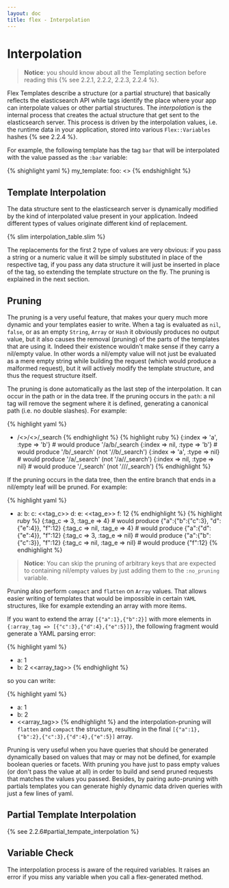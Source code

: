 ```yaml
---
layout: doc
title: flex - Interpolation
---
```


# Interpolation

> __Notice__: you should know about all the Templating section before reading this {% see 2.2.1, 2.2.2, 2.2.3, 2.2.4 %}.

Flex Templates describe a structure (or a partial structure) that basically reflects the elasticsearch API while tags identify the place where your app can interpolate values or other partial structures. The _interpolation_ is the internal process that creates the actual structure that get sent to the elasticsearch server. This process is driven by the interpolation values, i.e. the runtime data in your application, stored into various `Flex::Variables` hashes {% see 2.2.4 %}.

For example, the following template has the tag `bar` that will be interpolated with the value passed as the `:bar` variable:

{% shighlight yaml %}
my_template:
  foo: <<bar>>
{% endshighlight %}

## Template Interpolation

The data structure sent to the elasticsearch server is dynamically modified by the kind of interpolated value present in your application. Indeed different types of values originate different kind of replacement.

{% slim interpolation_table.slim %}

The replacements for the first 2 type of values are very obvious: if you pass a string or a numeric value it will be simply substituted in place of the respective tag, if you pass any data structure it will just be inserted in place of the tag, so extending the template structure on the fly. The pruning is explained in the next section.

## Pruning

The pruning is a very useful feature, that makes your query much more dynamic and your templates easier to write. When a tag is evaluated as `nil`, `false`, or as an empty `String`, `Array` or `Hash` it obviously produces no output value, but it also causes the removal (pruning) of the parts of the templates that are using it. Indeed their existence wouldn't make sense if they carry a nil/empty value. In other words a nil/empty value will not just be evaluated as a mere empty string while building the request (which would produce a malformed request), but it will actively modify the template structure, and thus the request structure itself.

The pruning is done automatically as the last step of the interpolation. It can occur in the path or in the data tree. If the pruning occurs in the `path`: a nil tag will remove the segment where it is defined, generating a canonical path (i.e. no double slashes). For example:

{% highlight yaml %}
- /<<index>>/<<type>>/_search
{% endhighlight %}
{% highlight ruby %}
{:index => 'a', :type => 'b'} # would produce '/a/b/_search
{:index => nil, :type => 'b'} # would produce '/b/_search'  (not '//b/_search')
{:index => 'a', :type => nil} # would produce '/a/_search'  (not '/a//_search')
{:index => nil, :type => nil} # would produce '/_search'    (not '///_search')
{% endhighlight %}

If the pruning occurs in the data tree, then the entire branch that ends in a nil/empty leaf will be pruned. For example:

{% highlight yaml %}
- a:
    b:
      c: <<tag_c>>
    d:
      e: <<tag_e>>
  f: 12
{% endhighlight %}
{% highlight ruby %}
{:tag_c => 3,   :tag_e => 4}   # would produce {"a":{"b":{"c":3}, "d":{"e":4}}, "f":12}
{:tag_c => nil, :tag_e => 4}   # would produce {"a":{"d":{"e":4}}, "f":12}
{:tag_c => 3,   :tag_e => nil} # would produce {"a":{"b":{"c":3}}, "f":12}
{:tag_c => nil, :tag_e => nil} # would produce {"f":12}
{% endhighlight %}

> __Notice__: You can skip the pruning of arbitrary keys that are expected to containing nil/empty values by just adding them to the `:no_pruning` variable.

Pruning also perform `compact` and `flatten` on `Array` values. That allows easier writing of templates that would be impossible in certain `YAML` structures, like for example extending an array with more items.

If you want to extend the array `[{"a":1},{"b":2}]` with more elements in `{:array_tag => [{"c":3},{"d":4},{"e":5}]}`, the following fragment would generate a YAML parsing error:

{% highlight yaml %}
- a: 1
- b: 2
<<array_tag>>
{% endhighlight %}

so you can write:

{% highlight yaml %}
- a: 1
- b: 2
- <<array_tag>>
{% endhighlight %}
and the interpolation-pruning will `flatten` and `compact` the structure, resulting in the final `[{"a":1},{"b":2},{"c":3},{"d":4},{"e":5}]` array.

Pruning is very useful when you have queries that should be generated dynamically based on values that may or may not be defined, for example boolean queries or facets. With pruning you have just to pass empty values (or don't pass the value at all) in order to build and send pruned requests that matches the values you passed. Besides, by pairing auto-pruning with partials templates you can generate highly dynamic data driven queries with just a few lines of yaml.

## Partial Template Interpolation

{% see 2.2.6#partial_tempate_interpolation %}


## Variable Check

The interpolation process is aware of the required variables. It raises an error if you miss any variable when you call a flex-generated method.
